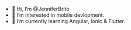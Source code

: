 - 👋 Hi, I’m @JenniferBrito
- 👀 I’m interested in mobile devlopment.
- 🌱 I’m currently learning Angular, Ionic & Flutter.


<!---
JenniferBrito/JenniferBrito is a ✨ special ✨ repository because its `README.md` (this file) appears on your GitHub profile.
You can click the Preview link to take a look at your changes.
--->

